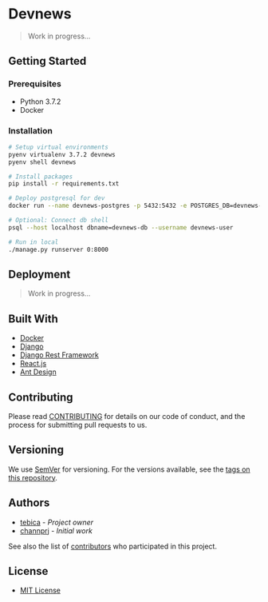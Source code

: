 # Devnews
> Work in progress...

## Getting Started

### Prerequisites
- Python 3.7.2
- Docker

### Installation
```bash
# Setup virtual environments
pyenv virtualenv 3.7.2 devnews
pyenv shell devnews

# Install packages
pip install -r requirements.txt

# Deploy postgresql for dev
docker run --name devnews-postgres -p 5432:5432 -e POSTGRES_DB=devnews-db -e POSTGRES_USER=devnews-user -e POSTGRES_PASSWORD=devnews-password -e POSTGRES_INITDB_ARGS=--encoding=UTF-8 -d postgres

# Optional: Connect db shell
psql --host localhost dbname=devnews-db --username devnews-user

# Run in local
./manage.py runserver 0:8000
```

## Deployment
> Work in progress...

## Built With
- [Docker](https://www.docker.com/)
- [Django](https://www.djangoproject.com/)
- [Django Rest Framework](https://www.django-rest-framework.org/)
- [React.js](https://reactjs.org/)
- [Ant Design](https://ant.design/)

## Contributing
Please read [CONTRIBUTING](CONTRIBUTING.md) for details on our code of conduct, and the process for submitting pull requests to us.

## Versioning
We use [SemVer](http://semver.org/) for versioning. For the versions available, see the [tags on this repository](https://github.com/tebica/devnews/tags).

## Authors
- [tebica](https://github.com/tebica) - *Project owner*
- [channprj](https://github.com/channprj) - *Initial work*

See also the list of [contributors](https://github.com/tebica/devnews/contributors) who participated in this project.

## License
- [MIT License](LICENSE)
